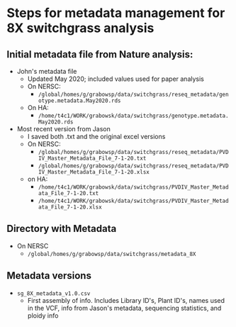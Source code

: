 # Steps for metadata management for 8X switchgrass analysis

## Initial metadata file from Nature analysis:
* John's metadata file
  * Updated May 2020; included values used for paper analysis
  * On NERSC:
    * `/global/homes/g/grabowsp/data/switchgrass/reseq_metadata/genotype.metadata.May2020.rds`
  * On HA:
    * `/home/t4c1/WORK/grabowsk/data/switchgrass/genotype.metadata.May2020.rds`
* Most recent version from Jason
  * I saved both .txt and the original excel versions
  * On NERSC:
    * `/global/homes/g/grabowsp/data/switchgrass/reseq_metadata/PVDIV_Master_Metadata_File_7-1-20.txt`
    * `/global/homes/g/grabowsp/data/switchgrass/reseq_metadata/PVDIV_Master_Metadata_File_7-1-20.xlsx`
  * on HA:
    * `/home/t4c1/WORK/grabowsk/data/switchgrass/PVDIV_Master_Metadata_File_7-1-20.txt`
    * `/home/t4c1/WORK/grabowsk/data/switchgrass/PVDIV_Master_Metadata_File_7-1-20.xlsx`

## Directory with Metadata
* On NERSC
  * `/global/homes/g/grabowsp/data/switchgrass/metadata_8X`

## Metadata versions
  * `sg_8X_metadata_v1.0.csv`
    * First assembly of info. Includes Library ID's, Plant ID's, names used in the VCF, info from Jason's metadata, sequencing statistics, and ploidy info


